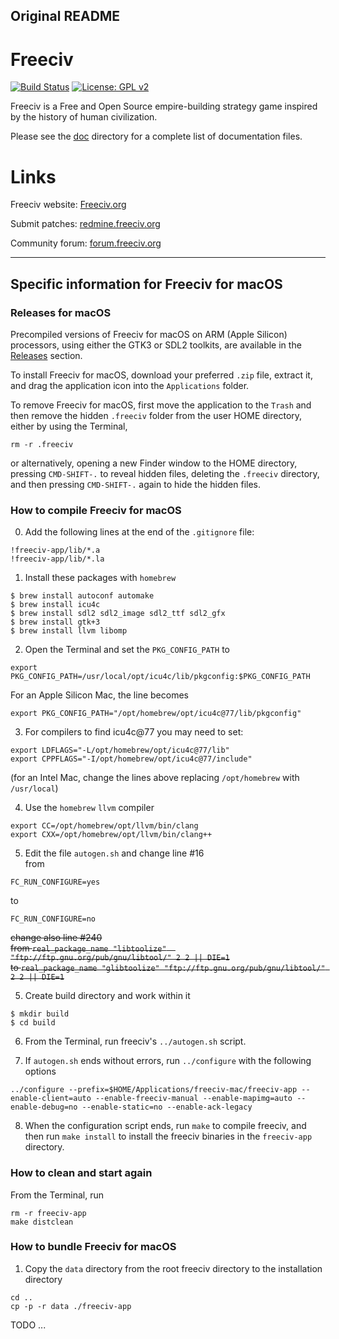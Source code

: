 ## Original README

Freeciv
=======

[![Build Status](https://github.com/freeciv/freeciv/workflows/continuous%20integration/badge.svg)](https://github.com/freeciv/freeciv/actions?query=workflow%3A%22continuous+integration%22)
[![License: GPL v2](https://img.shields.io/badge/License-GPL%20v2-blue.svg)](https://www.gnu.org/licenses/old-licenses/gpl-2.0.en.html)

Freeciv is a Free and Open Source empire-building strategy game inspired by the history of human civilization.

Please see the [doc](doc) directory for a complete list of documentation files.

Links
=====
Freeciv website: [Freeciv.org](https://www.freeciv.org/)

Submit patches: [redmine.freeciv.org](https://redmine.freeciv.org/projects/freeciv)

Community forum: [forum.freeciv.org](https://forum.freeciv.org/)


---


## Specific information for Freeciv for macOS


### Releases for macOS

Precompiled versions of Freeciv for macOS on ARM (Apple Silicon) processors, using either the GTK3 or SDL2 toolkits, are available in the [Releases](https://github.com/sabinomaggi/freeciv-mac/releases) section.

To install Freeciv for macOS, download your preferred `.zip` file, extract it, and drag the application icon into the `Applications` folder.

To remove Freeciv for macOS, first move the application to the `Trash` and then remove the hidden `.freeciv` folder from the user HOME directory, either by using the Terminal,
```
rm -r .freeciv
```
or alternatively, opening a new Finder window to the HOME directory, pressing `CMD-SHIFT-.` to reveal hidden files, deleting the `.freeciv` directory, and then pressing `CMD-SHIFT-.` again to hide the hidden files.


### How to compile Freeciv for macOS

0. Add the following lines at the end of the `.gitignore` file:

```
!freeciv-app/lib/*.a
!freeciv-app/lib/*.la
```

1. Install these packages with `homebrew`
```
$ brew install autoconf automake
$ brew install icu4c
$ brew install sdl2 sdl2_image sdl2_ttf sdl2_gfx
$ brew install gtk+3
$ brew install llvm libomp
```

2. Open the Terminal and set the `PKG_CONFIG_PATH` to  
```
export PKG_CONFIG_PATH=/usr/local/opt/icu4c/lib/pkgconfig:$PKG_CONFIG_PATH
```

For an Apple Silicon Mac, the line becomes
```
export PKG_CONFIG_PATH="/opt/homebrew/opt/icu4c@77/lib/pkgconfig"
```

3. For compilers to find icu4c@77 you may need to set:
```
export LDFLAGS="-L/opt/homebrew/opt/icu4c@77/lib"
export CPPFLAGS="-I/opt/homebrew/opt/icu4c@77/include"
```
(for an Intel Mac, change the lines above replacing `/opt/homebrew` with `/usr/local`)

4. Use the `homebrew` `llvm` compiler
```
export CC=/opt/homebrew/opt/llvm/bin/clang
export CXX=/opt/homebrew/opt/llvm/bin/clang++
```

5. Edit the file `autogen.sh` and change line \#16  
from 
```
FC_RUN_CONFIGURE=yes
```  
to
```
FC_RUN_CONFIGURE=no
```

~~change also line \#240~~  
~~from  `real_package_name "libtoolize"  "ftp://ftp.gnu.org/pub/gnu/libtool/" 2 2 || DIE=1`~~  
~~to `real_package_name "glibtoolize" "ftp://ftp.gnu.org/pub/gnu/libtool/" 2 2 || DIE=1`~~  

5. Create build directory and work within it
```
$ mkdir build
$ cd build
```

6. From the Terminal, run freeciv's `../autogen.sh` script.

7. If `autogen.sh` ends without errors, run `../configure` with the following options

```
../configure --prefix=$HOME/Applications/freeciv-mac/freeciv-app --enable-client=auto --enable-freeciv-manual --enable-mapimg=auto --enable-debug=no --enable-static=no --enable-ack-legacy
```

8. When the configuration script ends, run `make` to compile freeciv, and then run `make install` to install the freeciv binaries in the `freeciv-app` directory.


### How to clean and start again

From the Terminal, run
```
rm -r freeciv-app
make distclean
```


### How to bundle Freeciv for macOS

1. Copy the `data` directory from the root freeciv directory to the installation directory
```
cd ..
cp -p -r data ./freeciv-app
```

TODO ...

